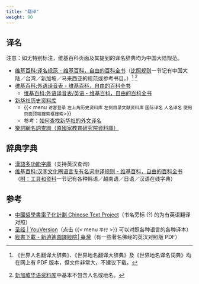 ```yaml
---
title: "翻译"
weight: 90
---
```

## 译名

注意：如无特别标注，维基百科页面及其提到的译名辞典均为中国大陆规范。

- [维基百科:译名规范 - 维基百科，自由的百科全书](https://zh.wikipedia.org/zh-cn/Wikipedia:%E8%AD%AF%E5%90%8D%E8%A6%8F%E7%AF%84)（[比照规则](https://zh.wikipedia.org/zh-cn/Wikipedia:%E8%AD%AF%E5%90%8D%E8%A6%8F%E7%AF%84#%E6%AF%94%E7%85%A7%E8%A6%8F%E5%89%87)一节记有中国大陆／台湾／新加坡／马来西亚的规范或参考书目。）[^dict] [^sg]
- [维基百科:外语译音表 - 维基百科，自由的百科全书](https://zh.wikipedia.org/zh-cn/Wikipedia:%E5%A4%96%E8%AA%9E%E8%AD%AF%E9%9F%B3%E8%A1%A8)
    + [维基百科:外语译音表/英语 - 维基百科，自由的百科全书](https://zh.wikipedia.org/zh-cn/Wikipedia:%E5%A4%96%E8%AA%9E%E8%AD%AF%E9%9F%B3%E8%A1%A8/%E8%8B%B1%E8%AA%9E)
- [新华社历史资料库](https://home.xinhua-news.com/history)
    + {{< menu `访客登录` `左上角历史资料库` `左侧目录文献资料库` `国际译名` `人名译名` `使用页面顶端搜索框搜索`>}}
    + 参考：[如何查找新华社的外文译名](https://archive.ph/4gL0D)
- [樂詞網名詞查詢（原國家教育研究院資料庫）](https://terms.naer.edu.tw/)

[^dict]: 《世界人名翻译大辞典》、《世界地名翻译大辞典》及《世界地名译名词典》均在网上有 PDF 版本，但文件非常大，不建议下载。
[^sg]: [新加坡华语资料库](https://www.languagecouncils.sg/mandarin/ch/learning-resources/singaporean-mandarin-database/search?search=&category=&alp=&sortby=a-z&page=1)中基本不包含人名或地名。


## 辞典字典

- [漢語多功能字庫](https://humanum.arts.cuhk.edu.hk/Lexis/lexi-mf/)（支持英汉查询）
- [维基百科:汉字文化圈语言专有名词中译规则 - 维基百科，自由的百科全书](https://zh.wikipedia.org/zh-cn/Wikipedia:%E6%B1%89%E5%AD%97%E6%96%87%E5%8C%96%E5%9C%88%E8%AF%AD%E8%A8%80%E4%B8%93%E6%9C%89%E5%90%8D%E8%AF%8D%E4%B8%AD%E8%AF%91%E8%A7%84%E5%88%99)（[附：工具和资料](https://zh.wikipedia.org/zh-cn/Wikipedia:%E6%B1%89%E5%AD%97%E6%96%87%E5%8C%96%E5%9C%88%E8%AF%AD%E8%A8%80%E4%B8%93%E6%9C%89%E5%90%8D%E8%AF%8D%E4%B8%AD%E8%AF%91%E8%A7%84%E5%88%99#%E9%99%84%EF%BC%9A%E5%B7%A5%E5%85%B7%E5%92%8C%E8%B5%84%E6%96%99)一节记有各种韩语／越南语／日语／汉语在线字典）


## 参考

- [中國哲學書電子化計劃 Chinese Text Project](https://ctext.org/zh)（书名旁标 \(?\) 的为有英语翻译对照）
- [圣经 | YouVersion](https://www.bible.com/zh-CN/bible/48/GEN.1.CUNPSS-%E7%A5%9E?parallel=1)（点击 {{< menu `平行` >}} 可以对照各种语言的各种译本）
- [經書下載 - 新逍遙園譯經院│臺灣](https://www.abtemple.org/index.php?route=jstp/jstp&jstp_type_id=1&jstp_id=48&page=2)（有一些著名佛经的英汉对照版 PDF）

<!-- 
- [Harvard-Yenching Library 哈佛燕京圖書館 | Harvard Library](https://library.harvard.edu/libraries/yenching)
- [国立国会図書館デジタルコレクション](https://dl.ndl.go.jp/ja/)
    - [国立国会図書館―National Diet Library](https://www.ndl.go.jp/)
- [电子书 – 海交史](https://www.haijiaoshi.com/archives/tag/%E7%94%B5%E5%AD%90%E4%B9%A6)
 -->
